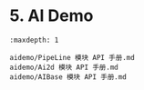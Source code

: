 # 5. AI Demo

```{toctree}
:maxdepth: 1

aidemo/PipeLine 模块 API 手册.md
aidemo/Ai2d 模块 API 手册.md
aidemo/AIBase 模块 API 手册.md
```
